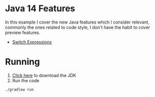 # Java 14 Features
In this example I cover the new Java features which I consider relevant,
 commonly the ones related to code style, I don't have the habit to cover preview features. 

* [Switch Expressions][2]

# Running

1. [Click here][1] to download the JDK
1. Run the code
```bash
./gradlew run
```

[1]: https://github.com/AdoptOpenJDK/openjdk14-binaries/releases/tag/jdk-14.0.1%2B7.1
[2]: https://openjdk.java.net/jeps/361
